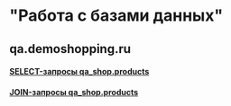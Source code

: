 # "Работа с базами данных"
## qa.demoshopping.ru
#### [SELECT-запросы qa_shop.products](https://docs.google.com/spreadsheets/d/1LQjvzch5QNlWAmhGmGCXePwuz1Xkk_gaqNgQ1MmRmUM/edit?usp=drive_link)
#### [JOIN-запросы qa_shop.products](https://docs.google.com/spreadsheets/d/175hgSzOeW3VAhsnMN-yp2_sA2ofKYVSwsMH5YyzX5_E/edit?usp=sharing)
